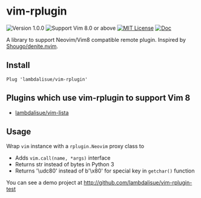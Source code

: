 vim-rplugin
===============================================================================
![Version 1.0.0](https://img.shields.io/badge/version-1.0.0-yellow.svg?style=flat-square)
![Support Vim 8.0 or above](https://img.shields.io/badge/support-Vim%208.0%20or%20above-yellowgreen.svg?style=flat-square)
[![MIT License](https://img.shields.io/badge/license-MIT-blue.svg?style=flat-square)](LICENSE.md)
[![Doc](https://img.shields.io/badge/doc-%3Ah%20lista-orange.svg?style=flat-square)](doc/rplugin.txt)

A library to support Neovim/Vim8 compatible remote plugin.
Inspired by [Shougo/denite.nvim](https://github.com/lambdalisue/denite.nvim).

Install
-------------------------------------------------------------------------------

```vim
Plug 'lambdalisue/vim-rplugin'
```

Plugins which use vim-rplugin to support Vim 8
-------------------------------------------------------------------------------

- [lambdalisue/vim-lista](https://github.com/lambdalisue/vim-lista)


Usage
-------------------------------------------------------------------------------

Wrap `vim` instance with a `rplugin.Neovim` proxy class to 

- Adds `vim.call(name, *args)` interface
- Returns str instead of bytes in Python 3
- Returns '\udc80' instead of b'\x80' for special key in `getchar()` function

You can see a demo project at http://github.com/lambdalisue/vim-rplugin-test
